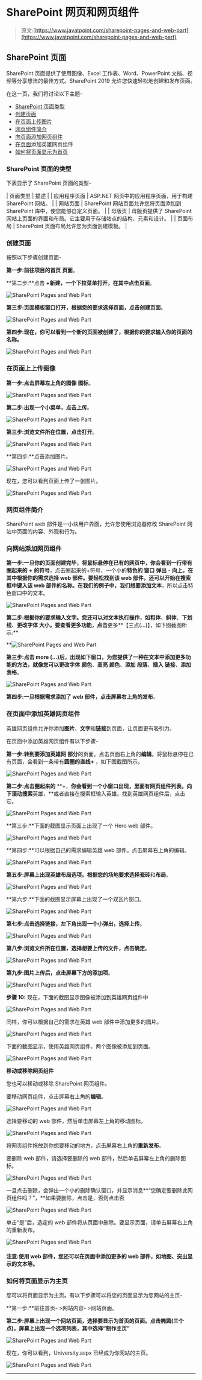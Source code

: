 # SharePoint 网页和网页组件

> 原文:[https://www.javatpoint.com/sharepoint-pages-and-web-part](https://www.javatpoint.com/sharepoint-pages-and-web-part)

## SharePoint 页面

SharePoint 页面提供了使用图像、Excel 工作表、Word、PowerPoint 文档、视频等分享想法的最佳方式。SharePoint 2019 允许您快速轻松地创建和发布页面。

在这一页，我们将讨论以下主题-

*   [SharePoint 页面类型](#Types)
*   [创建页面](#Create)
*   [在页面上传图片](#Upload)
*   [网页组件简介](#Introduction)
*   [向页面添加网页组件](#Add-web)
*   [在页面](#Add-HERO)添加英雄网页组件
*   [如何将页面显示为首页](#How)

### SharePoint 页面的类型

下表显示了 SharePoint 页面的类型-

| 页面类型 | 描述 |
| 应用程序页面 | ASP.NET 网页中的应用程序页面，用于构建 SharePoint 网站。 |
| 网站页面 | SharePoint 网站页面允许您将页面添加到 SharePoint 库中，使您能够自定义页面。 |
| 母版页 | 母版页提供了 SharePoint 网站上页面的界面和布局。它主要用于存储站点的结构、元素和设计。 |
| 页面布局 | SharePoint 页面布局允许您为页面创建模板。 |

### 创建页面

按照以下步骤创建页面-

**第一步:**前往项目的**首页** **页面**。

**第二步:**点击 **+新建，**一个下拉菜单打开，在其中点击**页面**。

![SharePoint Pages and Web Part](../Images/0fe42244c1a5f4aa38ffd925fd8a8e2e.png)

**第三步:**页面模板窗口打开，根据您的要求选择页面，点击**创建页面**。

![SharePoint Pages and Web Part](../Images/e073359d37cb5f996c43b5415c9b2787.png)

**第四步:**现在，你可以看到一个新的页面被创建了，根据你的要求输入你的页面的**名称。**

![SharePoint Pages and Web Part](../Images/2732cfa92ef90dd115badac220e3a346.png)

### 在页面上上传图像

**第一步:**点击屏幕左上角的**图像** **图标**。

![SharePoint Pages and Web Part](../Images/785ab0235d0b428b23ff34c37ecb9539.png)

**第二步:**出现一个小菜单，点击**上传**。

![SharePoint Pages and Web Part](../Images/79cd90522fd29b1ec09a557965fcc7af.png)

**第三步:**浏览文件所在位置，点击**打开**。

![SharePoint Pages and Web Part](../Images/e5706d7dec6bb9a9bb23901562cf0470.png)

**第四步:**点击添加图片。

![SharePoint Pages and Web Part](../Images/5ad0e5550bd8e671574abbb4401c7b9c.png)

现在，您可以看到页面上传了一张图片。

![SharePoint Pages and Web Part](../Images/6a8463cdea4461fa0ae3dadbaa71031d.png)

### 网页组件简介

SharePoint web 部件是一小块用户界面，允许您使用浏览器修改 SharePoint 网站中页面的内容、外观和行为。

### 向网站添加网页组件

**第一步:**一旦你的页面创建完毕，将鼠标悬停在已有的网页中，你会看到一行带有**圈起来的** **+** **的符号**，点击圈起来的+符号，一个小的**特色的** **窗口** **弹出** - **向上，**在其中根据你的需求选择 web 部件。要轻松找到该 web 部件，还可以开始在搜索框中键入该 web 部件的名称。在我们的例子中，我们想要添加**文本**，所以点击特色窗口中的文本。

![SharePoint Pages and Web Part](../Images/b2fc35c30a87f934a9c51cb45313193c.png)

**第二步:**根据你的要求输入文字。您还可以对文本执行操作，如**粗体**、**斜体**、**下划线**、**更改******字体** **大小**。要查看更多功能，点击**更多**【三点(…)】，如下图截图所示:**

**![SharePoint Pages and Web Part](../Images/f0549b8c550afbc1f26505788b6b2980.png)

**第三步:**点击 more (…)后，出现如下窗口，为您提供了一种在文本中添加更多功能的方法，就像您可以更改**字体** **颜色**、**高亮** **颜色**、**添加** **段落**、**插入** **链接**、**添加** **表格**。

![SharePoint Pages and Web Part](../Images/32ab9fe29eca572c4487b83698f6be18.png)

**第四步:**一旦根据需求添加了 web 部件，点击屏幕右上角的**发布**。

### 在页面中添加英雄网页组件

英雄网页组件允许你添加**图片**、**文字**和**链接**到页面，让页面更有吸引力。

在页面中添加英雄网页组件有以下步骤-

**第一步:**转到要添加**英雄网** **部分**的页面。点击页面右上角的**编辑**。将鼠标悬停在已有页面，会看到一条带有**圆圈的直线+** ，如下图截图所示。

![SharePoint Pages and Web Part](../Images/ac61e8996c25be4702b73316b5f1f982.png)

**第二步:**点击**圈起来的** **+，**你会看到一个小窗口出现，里面有网页组件列表。向下滚动搜索**英雄，**或者直接在搜索框输入英雄。找到英雄网页组件后，点击它。

![SharePoint Pages and Web Part](../Images/d4fe8627b5e12d25093cc971bb8ad717.png)

**第三步:**下面的截图显示页面上出现了一个 Hero web 部件。

![SharePoint Pages and Web Part](../Images/a970378eaeede4ad5cd003d1e888f5e8.png)

**第四步:**可以根据自己的需求编辑英雄 web 部件。点击屏幕右上角的编辑。

![SharePoint Pages and Web Part](../Images/de48224627c7e7eaab2ac6a3253c783f.png)

**第五步:**屏幕上出现英雄布局选项。根据您的场地要求选择**瓷砖**和**布局**。

![SharePoint Pages and Web Part](../Images/0dc2e95d4e706355efdbfcf9f46889cc.png)

**第六步:**下面的截图显示屏幕上出现了一个双瓦片窗口。

![SharePoint Pages and Web Part](../Images/706c078d432f26c260a6cc20987ebcca.png)

**第七步:**点击选择链接，左下角出现一个小弹出，选择**上传**。

![SharePoint Pages and Web Part](../Images/625ddce62cbce78638821ad7e759d4ef.png)

**第八步:**浏览文件所在位置，选择想要上传的文件，点击**确定**。

![SharePoint Pages and Web Part](../Images/58ca2df544d812d793de92dea21b9618.png)

**第九步:**图片上传后，点击屏幕下方的**添加项**。

![SharePoint Pages and Web Part](../Images/ccc564b921e3ea122ff5640e2b938a95.png)

**步骤 10:** 现在，下面的截图显示图像被添加到英雄网页组件中

![SharePoint Pages and Web Part](../Images/a03fe99f4c50e8f9592bd494c0c74aa7.png)

同样，你可以根据自己的需求在英雄 web 部件中添加更多的图片。

![SharePoint Pages and Web Part](../Images/1e161a7d2c0698498a1dcaa6af13e2b1.png)

下面的截图显示，使用英雄网页组件，两个图像被添加到页面。

![SharePoint Pages and Web Part](../Images/1311f6c4cd3da5836c855c0e994ad21a.png)

**移动或移除网页组件**

您也可以移动或移除 SharePoint 网页组件。

要移动网页组件，点击屏幕右上角的**编辑**。

![SharePoint Pages and Web Part](../Images/a28a2631cbe21633efee3119bcd851df.png)

选择要移动的 web 部件，然后单击屏幕左上角的移动图标。

![SharePoint Pages and Web Part](../Images/37a58690feddf4f60102498bcbd2aadc.png)

将网页组件拖放到你想要移动的地方，点击屏幕右上角的**重新发布**。

要删除 web 部件，请选择要删除的 web 部件，然后单击屏幕左上角的删除图标。

![SharePoint Pages and Web Part](../Images/cd3d3a1ae7971ebab6cdf3f80afcbaba.png)

一旦点击删除，会弹出一个小的删除确认窗口，并显示消息**“您确定要删除此网页组件吗？”，**如果要删除，点击是，否则点击否

![SharePoint Pages and Web Part](../Images/c0aa43e548e7961d880d61af5a55961d.png)

单击“是”后，选定的 web 部件将从页面中删除。要显示页面，请单击屏幕右上角的重新发布。

![SharePoint Pages and Web Part](../Images/484fe0d1c190253fd519db2ecf74d77a.png)

#### 注意:使用 web 部件，您还可以在页面中添加更多的 web 部件，如地图、突出显示的文本等。

### 如何将页面显示为主页

您可以将页面显示为主页。有以下步骤可以将您的页面显示为您网站的主页-

**第一步:**前往首页- >网站内容- >网站页面。

**第二步:**屏幕上出现一个网站页面，选择要显示为首页的页面。点击椭圆(三个点)，屏幕上出现一个选项列表，其中选择**“制作主页”**

![SharePoint Pages and Web Part](../Images/3fd4f7ad4683c6ef355ed8b31761030c.png)

现在，你可以看到，University.aspx 已经成为你网站的主页。

![SharePoint Pages and Web Part](../Images/d8f29cce5e8e2ec94e8400f9bd0bc3b0.png)

* * ***